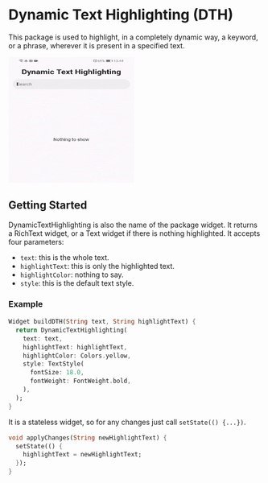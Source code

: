 # Dynamic Text Highlighting (DTH)

This package is used to highlight, in a completely dynamic way, 
a keyword, or a phrase, wherever it is present in a specified text.

<img src="/assets/demo.gif" width="250" height="250"/>

## Getting Started

DynamicTextHighlighting is also the name of the package widget. 
It returns a RichText widget, or a Text widget if there is nothing 
highlighted. It accepts four parameters:

* `text`: this is the whole text.
* `highlightText`: this is only the highlighted text.
* `highlightColor`: nothing to say.
* `style`: this is the default text style.

### Example

```dart
Widget buildDTH(String text, String highlightText) {
  return DynamicTextHighlighting(
    text: text,
    highlightText: highlightText,
    highlightColor: Colors.yellow,
    style: TextStyle(
      fontSize: 18.0,
      fontWeight: FontWeight.bold,
    ),
  );
}
```

It is a stateless widget, so for any changes
just call `setState(() {...})`.

```dart
void applyChanges(String newHighlightText) {
  setState(() {
    highlightText = newHighlightText;
  });
}
```
